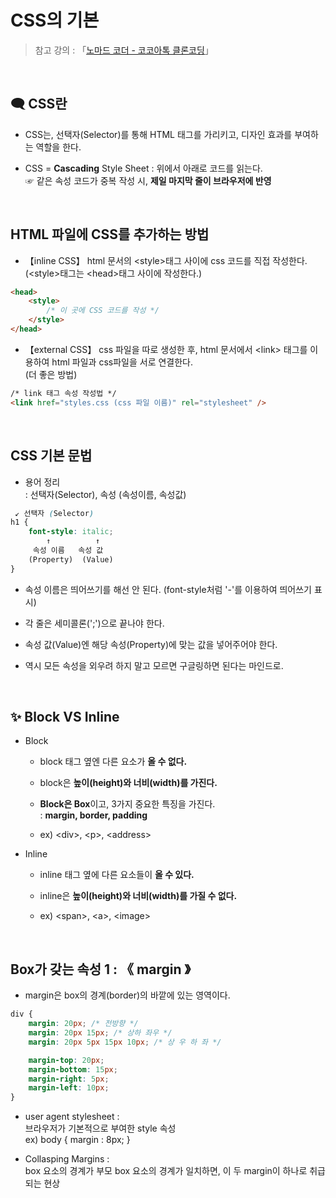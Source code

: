# CSS의 기본

>  참고 강의 : 「<a href="https://nomadcoders.co/kokoa-clone" target="_blank">노마드 코더 - 코코아톡 클론코딩</a>」

<br/>

## 🗨 CSS란

*  CSS는, 선택자(Selector)를 통해 HTML 태그를 가리키고, 디자인 효과를 부여하는 역할을 한다.

* CSS = <strong>Cascading</strong> Style Sheet : 위에서 아래로 코드를 읽는다.  
☞ 같은 속성 코드가 중복 작성 시, <strong>제일 마지막 줄이 브라우저에 반영</strong>

<br/>

## HTML 파일에 CSS를 추가하는 방법

*  【inline CSS】 html 문서의 \<style>태그 사이에 css 코드를 직접 작성한다.  
(\<style>태그는 \<head>태그 사이에 작성한다.)

```html
<head>
    <style>
        /* 이 곳에 CSS 코드를 작성 */
    </style>
</head>
```

*  【external CSS】 css 파일을 따로 생성한 후, html 문서에서 \<link> 태그를 이용하여 html 파일과 css파일을 서로 연결한다.  
(더 좋은 방법)
```html
/* link 태그 속성 작성법 */
<link href="styles.css (css 파일 이름)" rel="stylesheet" />
```

<br/>

## CSS 기본 문법

* 용어 정리  
: 선택자(Selector), 속성 (속성이름, 속성값)
```css
 ↙ 선택자 (Selector)
h1 {
    font-style: italic;
        ↑          ↑
     속성 이름   속성 값
    (Property)  (Value)
}
```

* 속성 이름은 띄어쓰기를 해선 안 된다. (font-style처럼 '-'를 이용하여 띄어쓰기 표시)

* 각 줄은 세미콜론(';')으로 끝나야 한다.

* 속성 값(Value)엔 해당 속성(Property)에 맞는 값을 넣어주어야 한다.

* 역시 모든 속성을 외우려 하지 말고 모르면 구글링하면 된다는 마인드로.

<br/>

## ✨ Block VS Inline

* Block

  * block 태그 옆엔 다른 요소가 <strong>올 수 없다.</strong>  

  * block은 <strong>높이(height)와 너비(width)를 가진다.</strong>  

  * <strong>Block은 Box</strong>이고, 3가지 중요한 특징을 가진다.  
  :   <strong>margin, border, padding</strong>  

  *  ex) \<div>, \<p>, \<address>
  
* Inline

  * inline 태그 옆에 다른 요소들이 <strong>올 수 있다.</strong>   

  * inline은 <strong>높이(height)와 너비(width)를 가질 수 없다.</strong>  

  * ex) \<span>, \<a>, \<image>

<br/>

## Box가 갖는 속성 1 : 《 margin 》

* margin은 box의 경계(border)의 바깥에 있는 영역이다.

```css
div {
    margin: 20px; /* 전방향 */
    margin: 20px 15px; /* 상하 좌우 */
    margin: 20px 5px 15px 10px; /* 상 우 하 좌 */

    margin-top: 20px;
    margin-bottom: 15px;
    margin-right: 5px;
    margin-left: 10px;
}
```

* user agent stylesheet :  
브라우저가 기본적으로 부여한 style 속성  
  ex) body { margin : 8px; }

* Collasping Margins :  
box 요소의 경계가 부모 box 요소의 경계가 일치하면, 이 두 margin이 하나로 취급되는 현상